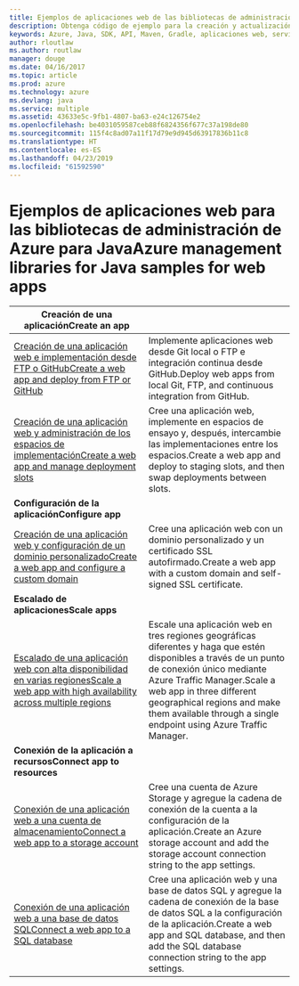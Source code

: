```yaml
---
title: Ejemplos de aplicaciones web de las bibliotecas de administración de Azure para Java
description: Obtenga código de ejemplo para la creación y actualización de aplicaciones web hospedadas en Azure App Service mediante las bibliotecas de administración de Azure para Java.
keywords: Azure, Java, SDK, API, Maven, Gradle, aplicaciones web, servicio de aplicaciones
author: rloutlaw
ms.author: routlaw
manager: douge
ms.date: 04/16/2017
ms.topic: article
ms.prod: azure
ms.technology: azure
ms.devlang: java
ms.service: multiple
ms.assetid: 43633e5c-9fb1-4807-ba63-e24c126754e2
ms.openlocfilehash: be4031059587ceb88f6824356f677c37a198de80
ms.sourcegitcommit: 115f4c8ad07a11f17d79e9d945d63917836b11c8
ms.translationtype: HT
ms.contentlocale: es-ES
ms.lasthandoff: 04/23/2019
ms.locfileid: "61592590"
---
```

# <a name="azure-management-libraries-for-java-samples-for-web-apps"></a><span data-ttu-id="94d2d-104">Ejemplos de aplicaciones web para las bibliotecas de administración de Azure para Java</span><span class="sxs-lookup"><span data-stu-id="94d2d-104">Azure management libraries for Java samples for web apps</span></span>

| <span data-ttu-id="94d2d-105">**Creación de una aplicación**</span><span class="sxs-lookup"><span data-stu-id="94d2d-105">**Create an app**</span></span> ||
|---|---|
| <span data-ttu-id="94d2d-106">[Creación de una aplicación web e implementación desde FTP o GitHub][1]</span><span class="sxs-lookup"><span data-stu-id="94d2d-106">[Create a web app and deploy from FTP or GitHub][1]</span></span> | <span data-ttu-id="94d2d-107">Implemente aplicaciones web desde Git local o FTP e integración continua desde GitHub.</span><span class="sxs-lookup"><span data-stu-id="94d2d-107">Deploy web apps from local Git, FTP, and continuous integration from GitHub.</span></span> |
| <span data-ttu-id="94d2d-108">[Creación de una aplicación web y administración de los espacios de implementación][2]</span><span class="sxs-lookup"><span data-stu-id="94d2d-108">[Create a web app and manage deployment slots][2]</span></span> | <span data-ttu-id="94d2d-109">Cree una aplicación web, implemente en espacios de ensayo y, después, intercambie las implementaciones entre los espacios.</span><span class="sxs-lookup"><span data-stu-id="94d2d-109">Create a web app and deploy to staging slots, and then swap deployments between slots.</span></span> |
| <span data-ttu-id="94d2d-110">**Configuración de la aplicación**</span><span class="sxs-lookup"><span data-stu-id="94d2d-110">**Configure app**</span></span> ||
| <span data-ttu-id="94d2d-111">[Creación de una aplicación web y configuración de un dominio personalizado][3]</span><span class="sxs-lookup"><span data-stu-id="94d2d-111">[Create a web app and configure a custom domain][3]</span></span> | <span data-ttu-id="94d2d-112">Cree una aplicación web con un dominio personalizado y un certificado SSL autofirmado.</span><span class="sxs-lookup"><span data-stu-id="94d2d-112">Create a web app with a custom domain and self-signed SSL certificate.</span></span> |
| <span data-ttu-id="94d2d-113">**Escalado de aplicaciones**</span><span class="sxs-lookup"><span data-stu-id="94d2d-113">**Scale apps**</span></span> ||
| <span data-ttu-id="94d2d-114">[Escalado de una aplicación web con alta disponibilidad en varias regiones][4]</span><span class="sxs-lookup"><span data-stu-id="94d2d-114">[Scale a web app with high availability across multiple regions][4]</span></span> | <span data-ttu-id="94d2d-115">Escale una aplicación web en tres regiones geográficas diferentes y haga que estén disponibles a través de un punto de conexión único mediante Azure Traffic Manager.</span><span class="sxs-lookup"><span data-stu-id="94d2d-115">Scale a web app in three different geographical regions and make them available through a single endpoint using Azure Traffic Manager.</span></span> | 
| <span data-ttu-id="94d2d-116">**Conexión de la aplicación a recursos**</span><span class="sxs-lookup"><span data-stu-id="94d2d-116">**Connect app to resources**</span></span> ||
| <span data-ttu-id="94d2d-117">[Conexión de una aplicación web a una cuenta de almacenamiento][5]</span><span class="sxs-lookup"><span data-stu-id="94d2d-117">[Connect a web app to a storage account][5]</span></span> | <span data-ttu-id="94d2d-118">Cree una cuenta de Azure Storage y agregue la cadena de conexión de la cuenta a la configuración de la aplicación.</span><span class="sxs-lookup"><span data-stu-id="94d2d-118">Create an Azure storage account and add the storage account connection string to the app settings.</span></span> |
| <span data-ttu-id="94d2d-119">[Conexión de una aplicación web a una base de datos SQL][6]</span><span class="sxs-lookup"><span data-stu-id="94d2d-119">[Connect a web app to a SQL database][6]</span></span> | <span data-ttu-id="94d2d-120">Cree una aplicación web y una base de datos SQL y agregue la cadena de conexión de la base de datos SQL a la configuración de la aplicación.</span><span class="sxs-lookup"><span data-stu-id="94d2d-120">Create a web app and SQL database, and then add the SQL database connection string to the app settings.</span></span> |

[1]: java-sdk-configure-webapp-sources.md
[2]: https://azure.microsoft.com/resources/samples/app-service-java-manage-staging-and-production-slots-for-web-apps/
[3]: https://azure.microsoft.com/resources/samples/app-service-java-manage-web-apps-with-custom-domains/
[4]: https://azure.microsoft.com/resources/samples/app-service-java-scale-web-apps-on-linux/
[5]: https://azure.microsoft.com/resources/samples/app-service-java-manage-storage-connections-for-web-apps/
[6]: https://azure.microsoft.com/resources/samples/app-service-java-manage-data-connections-for-web-apps/